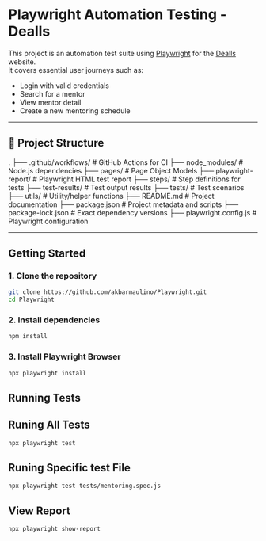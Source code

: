 # Playwright Automation Testing - Dealls

This project is an automation test suite using [Playwright](https://playwright.dev/) for the [Dealls](https://dealls.com) website.  
It covers essential user journeys such as:

- Login with valid credentials  
- Search for a mentor  
- View mentor detail  
- Create a new mentoring schedule  

---

## 📁 Project Structure

.
├── .github/workflows/ # GitHub Actions for CI
├── node_modules/ # Node.js dependencies
├── pages/ # Page Object Models
├── playwright-report/ # Playwright HTML test report
├── steps/ # Step definitions for tests
├── test-results/ # Test output results
├── tests/ # Test scenarios
├── utils/ # Utility/helper functions
├── README.md # Project documentation
├── package.json # Project metadata and scripts
├── package-lock.json # Exact dependency versions
├── playwright.config.js # Playwright configuration



---

## Getting Started

### 1. Clone the repository

```bash
git clone https://github.com/akbarmaulino/Playwright.git
cd Playwright
```

### 2. Install dependencies

```bash
npm install
```

### 3. Install Playwright Browser

```bash
npx playwright install
```
## Running Tests

## Runing  All Tests

```bash
npx playwright test
```

## Runing Specific test File

```bash
npx playwright test tests/mentoring.spec.js
```

## View Report

```bash
npx playwright show-report
```






